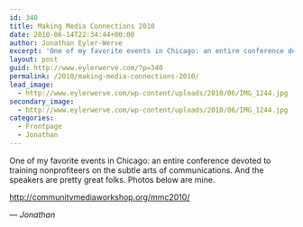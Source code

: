 ```yaml
---
id: 340
title: Making Media Connections 2010
date: 2010-06-14T22:34:44+00:00
author: Jonathan Eyler-Werve
excerpt: 'One of my favorite events in Chicago: an entire conference devoted to training nonprofiteers on the subtle arts of communications.'
layout: post
guid: http://www.eylerwerve.com/?p=340
permalink: /2010/making-media-connections-2010/
lead_image:
  - http://www.eylerwerve.com/wp-content/uploads/2010/06/IMG_1244.jpg
secondary_image:
  - http://www.eylerwerve.com/wp-content/uploads/2010/06/IMG_1244.jpg
categories:
  - Frontpage
  - Jonathan
---
```

One of my favorite events in Chicago: an entire conference devoted to training nonprofiteers on the subtle arts of communications. And the speakers are pretty great folks. Photos below are mine.

<http://communitymediaworkshop.org/mmc2010/>

_&#8212; Jonathan_